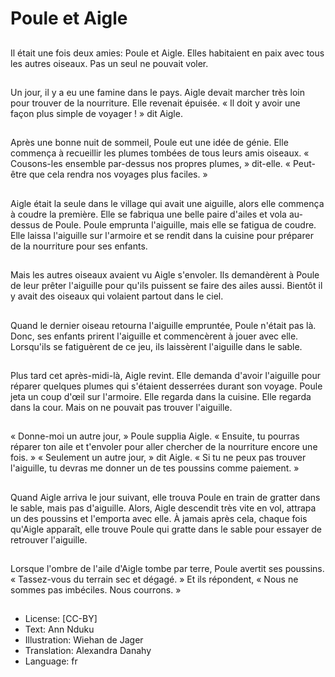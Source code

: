 # Poule et Aigle

##
Il était une fois deux amies: Poule et Aigle. Elles habitaient en paix avec tous les autres oiseaux. Pas un seul ne pouvait voler.

##
Un jour, il y a eu une famine dans le pays. Aigle devait marcher très loin pour trouver de la nourriture. Elle revenait épuisée. « Il doit y avoir une façon plus simple de voyager ! » dit Aigle.

##
Après une bonne nuit de sommeil, Poule eut une idée de génie. Elle commença à recueillir les plumes tombées de tous leurs amis oiseaux. « Cousons-les ensemble par-dessus nos propres plumes, » dit-elle. « Peut-être que cela rendra nos voyages plus faciles. »

##
Aigle était la seule dans le village qui avait une aiguille, alors elle commença à coudre la première. Elle se fabriqua une belle paire d'ailes et vola au-dessus de Poule. Poule emprunta l'aiguille, mais elle se fatigua de coudre. Elle laissa l'aiguille sur l'armoire et se rendit dans la cuisine pour préparer de la nourriture pour ses enfants.

##
Mais les autres oiseaux avaient vu Aigle s'envoler. Ils demandèrent à Poule de leur prêter l'aiguille pour qu'ils puissent se faire des ailes aussi. Bientôt il y avait des oiseaux qui volaient partout dans le ciel.

##
Quand le dernier oiseau retourna l'aiguille empruntée, Poule n'était pas là. Donc, ses enfants prirent l'aiguille et commencèrent à jouer avec elle. Lorsqu'ils se fatiguèrent de ce jeu, ils laissèrent l'aiguille dans le sable.

##
Plus tard cet après-midi-là, Aigle revint. Elle demanda d'avoir l'aiguille pour réparer quelques plumes qui s'étaient desserrées durant son voyage. Poule jeta un coup d'œil sur l'armoire. Elle regarda dans la cuisine. Elle regarda dans la cour. Mais on ne pouvait pas trouver l'aiguille.

##
« Donne-moi un autre jour, » Poule supplia Aigle. « Ensuite, tu pourras réparer ton aile et t'envoler pour aller chercher de la nourriture encore une fois. » « Seulement un autre jour, » dit Aigle. « Si tu ne peux pas trouver l'aiguille, tu devras me donner un de tes poussins comme paiement. »

##
Quand Aigle arriva le jour suivant, elle trouva Poule en train de gratter dans le sable, mais pas d'aiguille. Alors, Aigle descendit très vite en vol, attrapa un des poussins et l'emporta avec elle. À jamais après cela, chaque fois qu'Aigle apparaît, elle trouve Poule qui gratte dans le sable pour essayer de retrouver l'aiguille.

##
Lorsque l'ombre de l'aile d'Aigle tombe par terre, Poule avertit ses poussins. « Tassez-vous du terrain sec et dégagé. » Et ils répondent, « Nous ne sommes pas imbéciles. Nous courrons. »

##
* License: [CC-BY]
* Text: Ann Nduku
* Illustration: Wiehan de Jager
* Translation: Alexandra Danahy
* Language: fr
